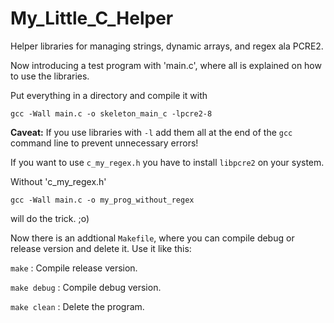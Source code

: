 # My_Little_C_Helper
Helper libraries for managing strings, dynamic arrays, and regex ala PCRE2.

Now introducing a test program with 'main.c', where all is explained on how to use the libraries.

Put everything in a directory and compile it with

`gcc -Wall main.c -o skeleton_main_c -lpcre2-8`

<b>Caveat:</b> If you use libraries with `-l` add them all at the end of the `gcc` command line to prevent unnecessary errors!

If you want to use `c_my_regex.h` you have to install `libpcre2` on your system.

Without 'c_my_regex.h'

<code>gcc -Wall main.c -o my_prog_without_regex</code>

will do the trick. ;o)

Now there is an addtional `Makefile`, where you can compile debug or release version and delete it. Use it like this:

`make` : Compile release version.

`make debug` : Compile debug version.

`make clean` : Delete the program.
